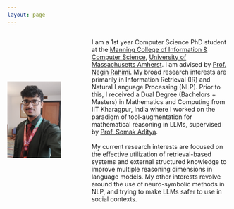 ```yaml
---
layout: page
---
```


<div style="display: flex; align-items: center;">
  <div style="flex: 0 0 30%; text-align: left;">
    <img src="debrup.png" alt="Description of image" style="max-width: 80%; height: auto;">
  </div>
  <div style="flex: 1; margin-left: 40px;">
    
   I am a 1st year Computer Science PhD student at the <a href="https://www.cics.umass.edu/">Manning College of Information & Computer Science</a>, <a href="https://www.umass.edu/">University of Massachusetts Amherst</a>. I am advised by  <a href="https://people.cs.umass.edu/~rahimi/">Prof. Negin Rahimi</a>. My broad research interests are primarily in Information Retrieval (IR) and Natural Language Processing (NLP). Prior to this, I received a Dual Degree (Bachelors + Masters) in Mathematics and Computing from IIT Kharagpur, India where I worked on the paradigm of tool-augmentation for mathematical reasoning in LLMs, supervised by <a href="https://adityasomak.github.io/">Prof. Somak Aditya</a>.
    <br/><br/>
    My current research interests are focused on the effective utilization of retrieval-based systems and external structured knowledge to improve multiple reasoning dimensions in language models. My other interests revolve around the use of neuro-symbolic methods in NLP, and trying to make LLMs safer to use in social contexts.
  </div>
</div>
<br/>



<html lang="en">
<head>
    <meta charset="UTF-8">
    <meta name="viewport" content="width=device-width, initial-scale=1.0">
    <title>News Slider</title>
    <style>
        #updates {
            background-color: #32012F; /* Dark background */
            padding: 20px; /* Add padding */
            color: #fff; /* White text for better contrast */
        }
        
        .update-container {
            overflow: hidden; /* Handle content overflow */
            width: 100%; /* Full width */
            position: relative; /* Positioning for updates */
            height: 200px; /* Fixed height for container */
        }

        .update {
            position: absolute; /* Absolute positioning */
            top: 0;
            left: 0;
            width: 100%; /* Full width */
            transition: transform 0.5s ease-in-out, opacity 0.5s ease-in-out; /* Transition effect */
            opacity: 0; /* Initially hidden */
            padding: 2px; /* Padding for better look */
            box-sizing: border-box; /* Include padding in width */
        }

        .update.active {
            opacity: 1; /* Show active update */
            transform: translateX(0); /* Position for active update */
        }

        .update.inactive {
            opacity: 0; /* Hide inactive updates */
            transform: translateX(100%); /* Off-screen position */
        }

        #prev-update, #next-update {
            display: none; /* Hide buttons initially */
            background-color: #fff; /* White background */
            color: #32012F; /* Dark text */
            border: none; /* Remove border */
            padding: 10px; /* Padding for buttons */
            cursor: pointer; /* Pointer cursor */
        }

        @media (hover: hover) { /* Show buttons on hover */
            #updates:hover #prev-update, 
            #updates:hover #next-update {
                display: inline-block; /* Show buttons on hover */
            }
        }
    </style>
</head>
<body>
    <section id="updates">
        <h3>Updates/News</h3>
        <div class="update-container">
            <div class="update active">
                <h4>(06/24) Presented an in-person poster on "MATHSENSEI: A Tool-Augmented Large Language Model for Mathematical Reasoning" at NAACL 2024 Mexico City</h4>
          <h4>(04/24) Accepted as a CS PHD Student at UMass Amherst - advised by Prof. Negin Rahimi!</h4>
          <h4>(12/23) Completed my internship at Rakuten Global Inc., Language and Speech Team, RIT India.</h4>
            </div>

           <div class="update inactive">
           <h4>(06/23) Started working on Hate speech and Jailbreaks as part of Microsoft AFMR Program !</h4>
           </div>
            <div class="update inactive">
           <h4>(12/22) Completed my research internship at Genome Quebec Innovation Centre, McGill University - supervised by Prof. Simon Gravel !</h4>
           </div>
        </div>
        <button id="prev-update">&#8592;</button>
        <button id="next-update">&#8594;</button>
    </section>

    <script>
        const updates = document.querySelectorAll('.update');
        const prevButton = document.getElementById('prev-update');
        const nextButton = document.getElementById('next-update');
        let currentIndex = 0;

        function showUpdate(index) {
            updates.forEach((update, i) => {
                if (i === index) {
                    update.classList.add('active');
                    update.classList.remove('inactive');
                } else {
                    update.classList.remove('active');
                    update.classList.add('inactive');
                }
            });
        }

        prevButton.addEventListener('click', () => {
            currentIndex = (currentIndex > 0) ? currentIndex - 1 : updates.length - 1;
            showUpdate(currentIndex);
        });

        nextButton.addEventListener('click', () => {
            currentIndex = (currentIndex < updates.length - 1) ? currentIndex + 1 : 0;
            showUpdate(currentIndex);
        });

        // Initially show the first update
        showUpdate(currentIndex);
    </script>
</body>
</html>
